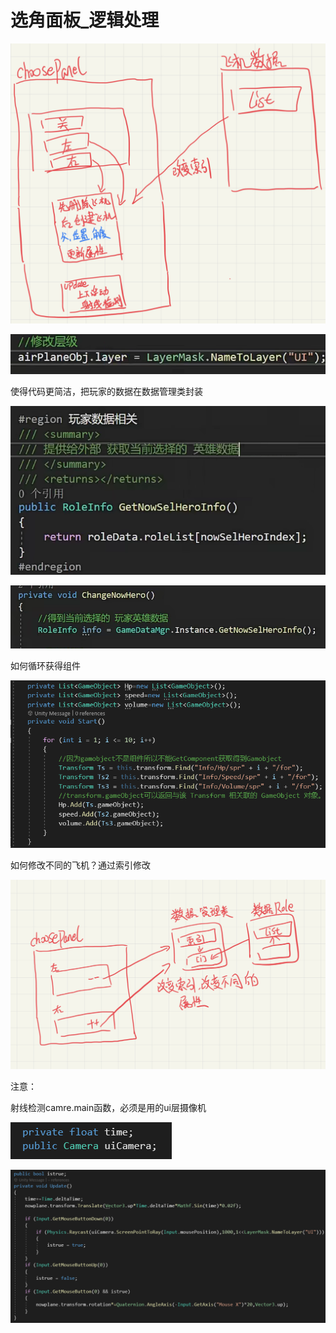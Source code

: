 # 选角面板_逻辑处理

![2024-04-25_12-04-55.jpg](image/2024-04-25_12-04-55.jpg)

![d7c2299e33e9be84a6b22bc4618e256c.png](image/d7c2299e33e9be84a6b22bc4618e256c.png)

使得代码更简洁，把玩家的数据在数据管理类封装

![30aaa2858c662038d175e0cf9356382b.png](image/30aaa2858c662038d175e0cf9356382b.png)

![634a2c52be7d97a7cc78969ee69a88fb.png](image/634a2c52be7d97a7cc78969ee69a88fb.png)

如何循环获得组件

![82e86c342968db3fdd8d1d24edc81bd7.png](image/82e86c342968db3fdd8d1d24edc81bd7.png)

如何修改不同的飞机？通过索引修改

![2024-04-25_16-25-17.jpg](image/2024-04-25_16-25-17.jpg)

注意：

射线检测camre.main函数，必须是用的ui层摄像机

![52ce16727b3596b21894a1f348fa314f.png](image/52ce16727b3596b21894a1f348fa314f.png)

![fecd4a7ca21998060e3a960983a43da2.png](image/fecd4a7ca21998060e3a960983a43da2.png)
